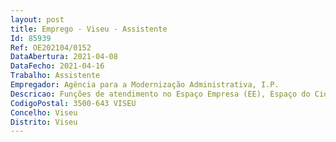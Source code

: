 ```yaml
--- 
layout: post
title: Emprego - Viseu - Assistente
Id: 85939
Ref: OE202104/0152
DataAbertura: 2021-04-08
DataFecho: 2021-04-16
Trabalho: Assistente
Empregador: Agência para a Modernização Administrativa, I.P.
Descricao: Funções de atendimento no Espaço Empresa (EE), Espaço do Cidadão (EDC) e Apoio na Unidade de Gestão (UG) na Loja de Cidadão de Viseu, designadamente  1. Efetuar atendimento sobre os serviços públicos e privados de acordo com as entidades disponíveis no respetivo Espaço Cidadão Espaço Empresa  2. Apoiar o cidadão na utilização dos serviços eletrónicos da Administração Pública com acesso ou não ao cartão de cidadão  3. Informar o cidadão dos requisitos necessários para a realização dos serviços disponíveis no Espaço Cidadão Espaço Empresa  4. Prestar esclarecimento e todo o apoio necessário à boa compreensão e conhecimento dos serviços prestados  5. Efetuar o registo dos atendimentos nas plataformas de suporte e gestão do atendimento  6. Consulta, tratamento, organização e arquivo de emails  de informação de serviço  7. Monitorização dos processos realizados.
CodigoPostal: 3500-643 VISEU
Concelho: Viseu
Distrito: Viseu
--- 
```

